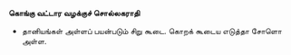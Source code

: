 **கொங்கு வட்டார வழக்குச் சொல்லகராதி**
- தானியங்கள் அள்ளப் பயன்படும் சிறு கூடை. கொறக் கூடைய எடுத்தா சோளொ அள்ள.

